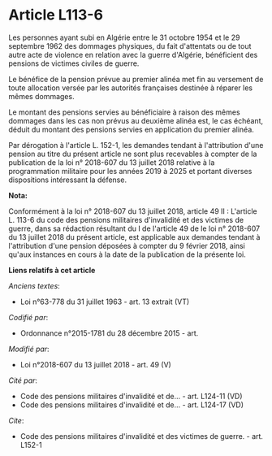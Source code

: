 # Article L113-6

Les personnes ayant subi en Algérie entre le 31 octobre 1954 et le 29 septembre 1962 des dommages physiques, du fait
d'attentats ou de tout autre acte de violence en relation avec la guerre d'Algérie, bénéficient des pensions de victimes
civiles de guerre.

Le bénéfice de la pension prévue au premier alinéa met fin au versement de toute allocation versée par les autorités
françaises destinée à réparer les mêmes dommages.

Le montant des pensions servies au bénéficiaire à raison des mêmes dommages dans les cas non prévus au deuxième alinéa est,
le cas échéant, déduit du montant des pensions servies en application du premier alinéa.

Par dérogation à l'article L. 152-1, les demandes tendant à l'attribution d'une pension au titre du présent article ne sont
plus recevables à compter de la publication de la loi n° 2018-607 du 13 juillet 2018 relative à la programmation militaire
pour les années 2019 à 2025 et portant diverses dispositions intéressant la défense.

**Nota:**

Conformément à la loi n° 2018-607 du 13 juillet 2018, article 49 II : L'article L. 113-6 du code des pensions militaires
d'invalidité et des victimes de guerre, dans sa rédaction résultant du I de l'article 49 de le loi n° 2018-607 du 13 juillet
2018 du présent article, est applicable aux demandes tendant à l'attribution d'une pension déposées à compter du 9 février
2018, ainsi qu'aux instances en cours à la date de la publication de la présente loi.

**Liens relatifs à cet article**

_Anciens textes_:

  - Loi n°63-778 du 31 juillet 1963 - art. 13 extrait (VT)

_Codifié par_:

  - Ordonnance n°2015-1781 du 28 décembre 2015 - art.

_Modifié par_:

  - Loi n°2018-607 du 13 juillet 2018 - art. 49 (V)

_Cité par_:

  - Code des pensions militaires d'invalidité et de... - art. L124-11 (VD)
  - Code des pensions militaires d'invalidité et de... - art. L124-17 (VD)

_Cite_:

  - Code des pensions militaires d'invalidité et des victimes de guerre. - art. L152-1
